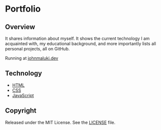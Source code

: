 # Portfolio

## Overview

It shares information about myself. It shows the current technology I am acquainted with, my educational background, and more importantly lists all personal projects, all on GitHub.

Running at [johnmaluki.dev](https://johnmaluki.dev)

## Technology

- [HTML](https://developer.mozilla.org/en-US/docs/Web/HTML)
- [CSS](https://developer.mozilla.org/en-US/docs/Web/CSS)
- [JavaScript](https://developer.mozilla.org/en-US/docs/Web/JavaScript)

## Copyright

Released under the MIT License. See the [LICENSE](https://github.com/john-maluki/portfolio/blob/main/LICENSE.md) file.
